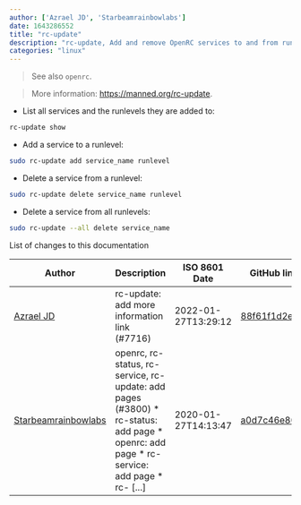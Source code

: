 ```yaml
---
author: ['Azrael JD', 'Starbeamrainbowlabs']
date: 1643286552
title: "rc-update"
description: "rc-update, Add and remove OpenRC services to and from runlevels."
categories: "linux"
---
```

> See also `openrc`.

> More information: <https://manned.org/rc-update>.

- List all services and the runlevels they are added to:

```bash
rc-update show
```

- Add a service to a runlevel:

```bash
sudo rc-update add service_name runlevel
```

- Delete a service from a runlevel:

```bash
sudo rc-update delete service_name runlevel
```

- Delete a service from all runlevels:

```bash
sudo rc-update --all delete service_name
```
List of changes to this documentation


Author | Description | ISO 8601 Date | GitHub link
------|-----|-----|-----
[Azrael JD](mailto:94840719+azraeljd@users.noreply.github.com) | rc-update: add more information link (#7716) | 2022-01-27T13:29:12 | [88f61f1d2e09](https://github.com/tldr-pages/tldr/commit/88f61f1d2e096b72a7410f8a2c6484c82a068e84)
[Starbeamrainbowlabs](mailto:sbrl@starbeamrainbowlabs.com) | openrc, rc-status, rc-service, rc-update: add pages (#3800) * rc-status: add page * openrc: add page * rc-service: add page * rc- [...] | 2020-01-27T14:13:47 | [a0d7c46e801a](https://github.com/tldr-pages/tldr/commit/a0d7c46e801a5d5874eae9a9ec55588863a97483)

